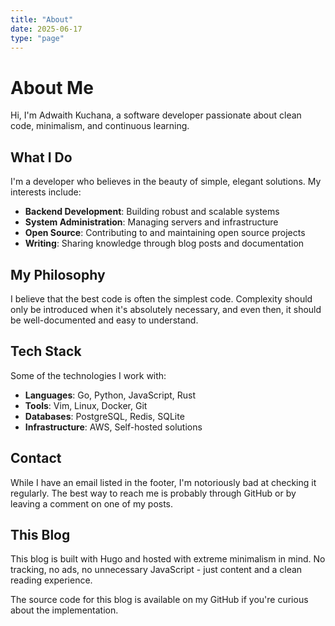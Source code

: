 ```yaml
---
title: "About"
date: 2025-06-17
type: "page"
---
```


# About Me

Hi, I'm Adwaith Kuchana, a software developer passionate about clean code, minimalism, and continuous learning.

## What I Do

I'm a developer who believes in the beauty of simple, elegant solutions. My interests include:

- **Backend Development**: Building robust and scalable systems
- **System Administration**: Managing servers and infrastructure
- **Open Source**: Contributing to and maintaining open source projects
- **Writing**: Sharing knowledge through blog posts and documentation

## My Philosophy

I believe that the best code is often the simplest code. Complexity should only be introduced when it's absolutely necessary, and even then, it should be well-documented and easy to understand.

## Tech Stack

Some of the technologies I work with:

- **Languages**: Go, Python, JavaScript, Rust
- **Tools**: Vim, Linux, Docker, Git
- **Databases**: PostgreSQL, Redis, SQLite
- **Infrastructure**: AWS, Self-hosted solutions

## Contact

While I have an email listed in the footer, I'm notoriously bad at checking it regularly. The best way to reach me is probably through GitHub or by leaving a comment on one of my posts.

## This Blog

This blog is built with Hugo and hosted with extreme minimalism in mind. No tracking, no ads, no unnecessary JavaScript - just content and a clean reading experience.

The source code for this blog is available on my GitHub if you're curious about the implementation.
